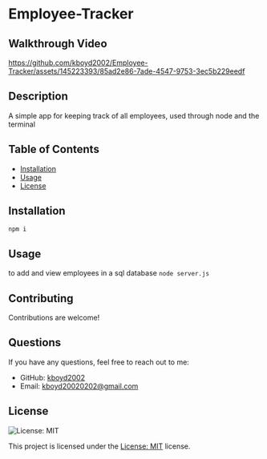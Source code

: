# Employee-Tracker
## Walkthrough Video


https://github.com/kboyd2002/Employee-Tracker/assets/145223393/85ad2e86-7ade-4547-9753-3ec5b229eedf



## Description
A simple app for keeping track of all employees, used through node and the terminal

## Table of Contents
- [Installation](#installation)
- [Usage](#usage)
- [License](#license)

## Installation
```npm i```

## Usage
to add and view employees in a sql database
```node server.js```


## Contributing
Contributions are welcome!


## Questions
If you have any questions, feel free to reach out to me:
- GitHub: [kboyd2002](https://github.com/kboyd2002)
- Email: kboyd20020202@gmail.com


## License

![License: MIT](https://img.shields.io/badge/License-MIT-yellow.svg)

This project is licensed under the [License: MIT](https://opensource.org/licenses/MIT) license.

 
